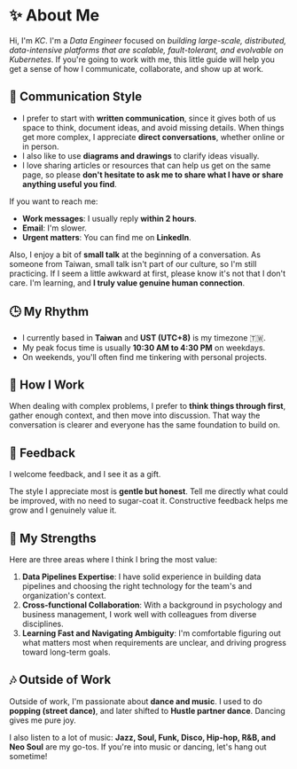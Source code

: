 # ✨ About Me

Hi, I'm *KC*. I'm a *Data Engineer* focused on *building large-scale, distributed, data-intensive platforms that are scalable, fault-tolerant, and evolvable on Kubernetes*. If you're going to work with me, this little guide will help you get a sense of how I communicate, collaborate, and show up at work.



## 💬 Communication Style

- I prefer to start with **written communication**, since it gives both of us space to think, document ideas, and avoid missing details. When things get more complex, I appreciate **direct conversations**, whether online or in person.
- I also like to use **diagrams and drawings** to clarify ideas visually.
- I love sharing articles or resources that can help us get on the same page, so please **don't hesitate to ask me to share what I have or share anything useful you find**.

If you want to reach me:

- **Work messages**: I usually reply **within 2 hours**.
- **Email**: I'm slower.
- **Urgent matters**: You can find me on **LinkedIn**.

Also, I enjoy a bit of **small talk** at the beginning of a conversation. As someone from Taiwan, small talk isn't part of our culture, so I'm still practicing. If I seem a little awkward at first, please know it's not that I don't care. I'm learning, and **I truly value genuine human connection**.



## 🕒 My Rhythm

- I currently based in **Taiwan** and **UST (UTC+8)** is my timezone 🇹🇼.
- My peak focus time is usually **10:30 AM to 4:30 PM** on weekdays.
- On weekends, you'll often find me tinkering with personal projects.



## 🧠 How I Work

When dealing with complex problems, I prefer to **think things through first**, gather enough context, and then move into discussion. That way the conversation is clearer and everyone has the same foundation to build on.



## 🙌 Feedback

I welcome feedback, and I see it as a gift.

The style I appreciate most is **gentle but honest**. Tell me directly what could be improved, with no need to sugar-coat it. Constructive feedback helps me grow and I genuinely value it.



## 🚀 My Strengths

Here are three areas where I think I bring the most value:

1. **Data Pipelines Expertise**: I have solid experience in building data pipelines and choosing the right technology for the team's and organization's context.
2. **Cross-functional Collaboration**: With a background in psychology and business management, I work well with colleagues from diverse disciplines.
3. **Learning Fast and Navigating Ambiguity**: I'm comfortable figuring out what matters most when requirements are unclear, and driving progress toward long-term goals.


## 🎶 Outside of Work

Outside of work, I'm passionate about **dance and music**. I used to do **popping (street dance)**, and later shifted to **Hustle partner dance**. Dancing gives me pure joy.

I also listen to a lot of music: **Jazz, Soul, Funk, Disco, Hip-hop, R\&B, and Neo Soul** are my go-tos. If you're into music or dancing, let's hang out sometime!


<!-- ## Education

| Period               | Role                         | Institution         | Location         |
|----------------------|------------------------------|---------------------|------------------|
| Sep 2019 - Feb 2020  | Big Data Engineering Trainee | III                 | Taipei, Taiwan   |
| Jul 2017 - May 2023  | M.B.A.                       | NCCU                | Taipei, Taiwan   |
| Sep 2013 - Jun 2017  | B.S. Psychology              | CCU                 | Chiayi, Taiwan   | -->
